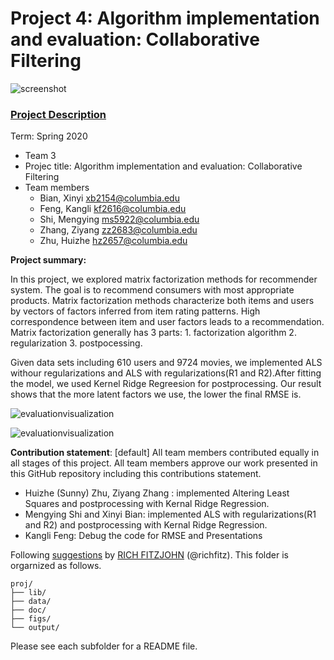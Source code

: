 # Project 4: Algorithm implementation and evaluation: Collaborative Filtering
![screenshot](figs/readme_image2.jpg)

### [Project Description](doc/project4_desc.md)

Term: Spring 2020

+ Team 3
+ Projec title: Algorithm implementation and evaluation: Collaborative Filtering
+ Team members
	+ Bian, Xinyi xb2154@columbia.edu
	+ Feng, Kangli kf2616@columbia.edu
	+ Shi, Mengying ms5922@columbia.edu
	+ Zhang, Ziyang zz2683@columbia.edu
	+ Zhu, Huizhe hz2657@columbia.edu
	
**Project summary:** 

In this project, we explored matrix factorization methods for recommender system. The goal is to recommend consumers with most appropriate products. Matrix factorization methods characterize both items and users by vectors of factors inferred from item rating patterns. High correspondence between item and user factors leads to a recommendation. Matrix factorization generally has 3 parts: 1. factorization algorithm  2. regularization  3. postpocessing. 

Given data sets including 610 users and 9724 movies, we implemented ALS withour regularizations and ALS with regularizations(R1 and R2).After fitting the model, we used Kernel Ridge Regreesion for postprocessing. Our result shows that the more latent factors we use, the lower the final RMSE is. 

![evaluationvisualization](figs/eval1.jpg)

![evaluationvisualization](figs/eval2.jpg)


	
**Contribution statement**: [default] All team members contributed equally in all stages of this project. All team members approve our work presented in this GitHub repository including this contributions statement. 

* Huizhe (Sunny) Zhu, Ziyang Zhang : implemented Altering Least Squares and postprocessing with Kernal Ridge Regression. 
* Mengying Shi and Xinyi Bian: implemented ALS with regularizations(R1 and R2) and postprocessing with Kernal Ridge Regression.
* Kangli Feng: Debug the code for RMSE and Presentations 


Following [suggestions](http://nicercode.github.io/blog/2013-04-05-projects/) by [RICH FITZJOHN](http://nicercode.github.io/about/#Team) (@richfitz). This folder is orgarnized as follows.

```
proj/
├── lib/
├── data/
├── doc/
├── figs/
└── output/
```

Please see each subfolder for a README file.
